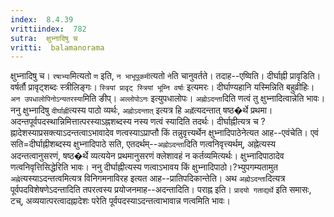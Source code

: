```yaml
---
index:  8.4.39
vrittiindex:  782
sutra:  क्षुभ्नादिषु च
vritti:  balamanorama 
---
```


क्षुभ्नादिषु च। `रषाभ्या`मित्यतो `ण` इति, `न भाभूपूकमी`त्यतो `ने`ति चानुवर्तते। तदाह--एष्विति। दीर्घाह्नी प्रावृडिति। वर्षर्तौ प्रावृट्शब्दः स्त्रीलिङ्गः। `स्त्रियां प्रावृट् स्त्रियां भूम्नि वर्षाः` इत्यमरः। दीर्घाण्यहानि यस्मिन्निति बहुव्रीहिः। `अन उपधालोपिनोऽन्यतरस्या`मिति ङीप्। `अल्लोपोऽनः` इत्युपधालोपः। `अह्नोऽदन्ता`दिति णत्वं तु क्षुभ्नादित्वान्नेति भावः। ननु क्षुभ्नादिषु `दीर्घाह्नी`त्यस्य पाठो व्यर्थः, `अह्नोऽदन्तात्` इत्यत्र हि `अर्ह्ने`त्यदन्तात् षष्ठ�र्थे प्रथमा। अदन्तपूर्वपदस्थान्निमित्तात्परस्याऽह्नशब्दस्य नस्य णत्वं स्यादिति तदर्थः। दीर्घाह्नीत्यत्र च ?ह्नादेशस्याप्रसक्त्याऽदन्तत्वाऽभावादेव णत्वस्याऽप्राप्तौ किं तन्नुवृत्त्यर्थेन क्षुभ्नादिपाठेनेत्यत आह--एवंचेति। एवं सति=दीर्घाह्नीशब्दस्य क्षुभ्नादिपाठे सति, एतदर्थम्--`अह्नोऽदन्ता`दिति णत्वनिवृत्त्यर्थम्, अह्नेत्यस्य अदन्तत्वानुसरणं, षष्ठ�र्थे व्यत्ययेन प्रथमानुसरणं क्लेशावहं न कर्तव्यमित्यर्थः। क्षुभ्नादिपाठादेव णत्वनिवृत्तिसिद्धेरिति भावः। ननु दीर्घाह्नीत्यस्य णत्वाऽभावय किं क्षुभ्नादिपाठो।?भ्युपगम्यतामुत `अह्ने`त्यस्याऽदन्तत्वमित्यत्र विनिगमनाविरह इत्यत आह--प्रातिपदिकान्तेति। अथ `अह्नोऽदन्ता`दित्यत्र पूर्वपदविशेषणेऽदन्तादिति तपरत्वस्य प्रयोजनमाह--अदन्तादिति। पराह्न इति। `प्रादयो गताद्यर्थे` इति समासः, टच्, अव्ययात्परत्वादह्नादेशः परेति पूर्वपदस्याऽदन्तत्वाभावान्न णत्वमिति भावः।

